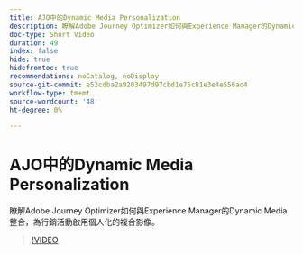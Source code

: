 ```yaml
---
title: AJO中的Dynamic Media Personalization
description: 瞭解Adobe Journey Optimizer如何與Experience Manager的Dynamic Media整合，為行銷活動啟用個人化的複合影像。
doc-type: Short Video
duration: 49
index: false
hide: true
hidefromtoc: true
recommendations: noCatalog, noDisplay
source-git-commit: e52cdba2a9203497d97cbd1e75c81e3e4e556ac4
workflow-type: tm+mt
source-wordcount: '48'
ht-degree: 0%

---
```



# AJO中的Dynamic Media Personalization

瞭解Adobe Journey Optimizer如何與Experience Manager的Dynamic Media整合，為行銷活動啟用個人化的複合影像。

<!-- 62_S520_3442520_48_dynamic-media-personalization-in-ajo -->
>[!VIDEO](https://video.tv.adobe.com/v/3460320/?learn=on&enablevpops=true&captions=chi_hant)
